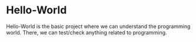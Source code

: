 # Hello-World
Hello-World is the basic project where we can understand the programming world.
There, we can test/check anything related to programming.
